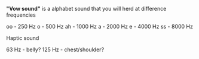 
**"Vow sound"** is a alphabet sound that you will herd at difference frequencies

oo - 250 Hz
o - 500 Hz
ah - 1000 Hz
a - 2000 Hz
e - 4000 Hz
ss - 8000 Hz


Haptic sound

63 Hz - belly?
125 Hz - chest/shoulder?
